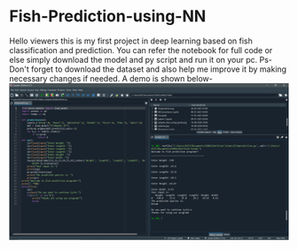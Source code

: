 # Fish-Prediction-using-NN
Hello viewers this is my first project in deep learning based on fish classification and prediction.
You can refer the notebook for full code or else simply download the model and py script and run it on your pc.
Ps- Don't forget to download the dataset and also help me improve it by making necessary changes if needed.
A demo is shown below-
![Screenshot](demo.png)

